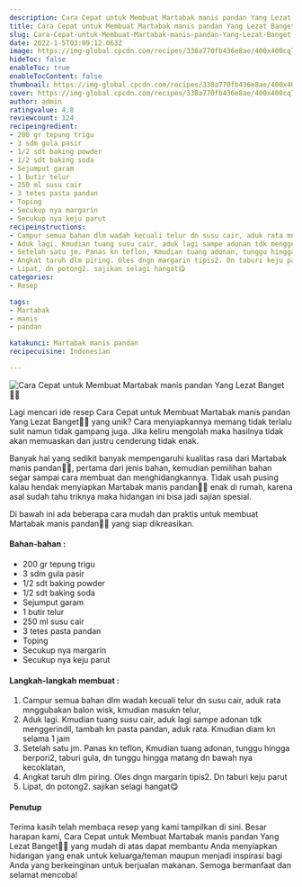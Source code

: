 ```yaml
---
description: Cara Cepat untuk Membuat Martabak manis pandan Yang Lezat Banget"
title: Cara Cepat untuk Membuat Martabak manis pandan Yang Lezat Banget
slug: Cara-Cepat-untuk-Membuat-Martabak-manis-pandan-Yang-Lezat-Banget
date: 2022-1-5T03:09:12.063Z
image: https://img-global.cpcdn.com/recipes/338a770fb436e8ae/400x400cq70/photo.jpg
hideToc: false
enableToc: true
enableTocContent: false
thumbnail: https://img-global.cpcdn.com/recipes/338a770fb436e8ae/400x400cq70/photo.jpg
cover: https://img-global.cpcdn.com/recipes/338a770fb436e8ae/400x400cq70/photo.jpg
author: admin
ratingvalue: 4.8
reviewcount: 124
recipeingredient:
- 200 gr tepung trigu
- 3 sdm gula pasir
- 1/2 sdt baking powder
- 1/2 sdt baking soda
- Sejumput garam
- 1 butir telur
- 250 ml susu cair
- 3 tetes pasta pandan
- Toping
- Secukup nya margarin
- Secukup nya keju parut
recipeinstructions:
- Campur semua bahan dlm wadah kecuali telur dn susu cair, aduk rata mnggubakan balon wisk, kmudian masukn telur,
- Aduk lagi. Kmudian tuang susu cair, aduk lagi sampe adonan tdk menggerindil, tambah kn pasta pandan, aduk rata. Kmudian diam kn selama 1 jam
- Setelah satu jm. Panas kn teflon, Kmudian tuang adonan, tunggu hingga berpori2, taburi gula, dn tunggu hingga matang dn bawah nya kecoklatan,
- Angkat taruh dlm piring. Oles dngn margarin tipis2. Dn taburi keju parut
- Lipat, dn potong2. sajikan selagi hangat😋
categories:
- Resep

tags:
- Martabak
- manis
- pandan

katakunci: Martabak manis pandan
recipecuisine: Indonesian

---
```


![Cara Cepat untuk Membuat Martabak manis pandan Yang Lezat Banget👩‍🍳](https://img-global.cpcdn.com/recipes/338a770fb436e8ae/400x400cq70/photo.jpg)

Lagi mencari ide resep Cara Cepat untuk Membuat Martabak manis pandan Yang Lezat Banget👩‍🍳 yang unik? Cara menyiapkannya memang tidak terlalu sulit namun tidak gampang juga. Jika keliru mengolah maka hasilnya tidak akan memuaskan dan justru cenderung tidak enak.

Banyak hal yang sedikit banyak mempengaruhi kualitas rasa dari Martabak manis pandan👩‍🍳, pertama dari jenis bahan, kemudian pemilihan bahan segar sampai cara membuat dan menghidangkannya. Tidak usah pusing kalau hendak menyiapkan Martabak manis pandan👩‍🍳 enak di rumah, karena asal sudah tahu triknya maka hidangan ini bisa jadi sajian spesial.

Di bawah ini ada beberapa cara mudah dan praktis untuk membuat Martabak manis pandan👩‍🍳 yang siap dikreasikan.

<!--inarticleads1-->

#### Bahan-bahan :

- 200 gr tepung trigu
- 3 sdm gula pasir
- 1/2 sdt baking powder
- 1/2 sdt baking soda
- Sejumput garam
- 1 butir telur
- 250 ml susu cair
- 3 tetes pasta pandan
- Toping
- Secukup nya margarin
- Secukup nya keju parut

<!--inarticleads2-->

#### Langkah-langkah membuat :

1. Campur semua bahan dlm wadah kecuali telur dn susu cair, aduk rata mnggubakan balon wisk, kmudian masukn telur,
1. Aduk lagi. Kmudian tuang susu cair, aduk lagi sampe adonan tdk menggerindil, tambah kn pasta pandan, aduk rata. Kmudian diam kn selama 1 jam
1. Setelah satu jm. Panas kn teflon, Kmudian tuang adonan, tunggu hingga berpori2, taburi gula, dn tunggu hingga matang dn bawah nya kecoklatan,
1. Angkat taruh dlm piring. Oles dngn margarin tipis2. Dn taburi keju parut
1. Lipat, dn potong2. sajikan selagi hangat😋

#### Penutup

Terima kasih telah membaca resep yang kami tampilkan di sini. Besar harapan kami, Cara Cepat untuk Membuat Martabak manis pandan Yang Lezat Banget👩‍🍳 yang mudah di atas dapat membantu Anda menyiapkan hidangan yang enak untuk keluarga/teman maupun menjadi inspirasi bagi Anda yang berkeinginan untuk berjualan makanan. Semoga bermanfaat dan selamat mencoba!